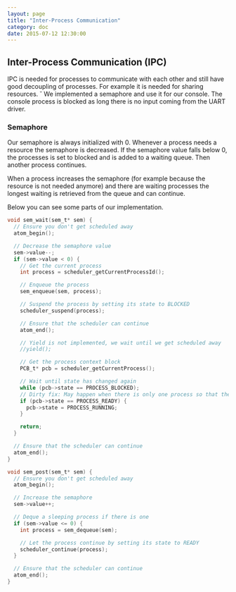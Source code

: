```yaml
---
layout: page
title: "Inter-Process Communication"
category: doc
date: 2015-07-12 12:30:00
---
```


## Inter-Process Communication (IPC)

IPC is needed for processes to communicate with each other and still have good decoupling of processes. For example it is needed for sharing resources.
˘
We implemented a semaphore and use it for our console. The console process is blocked as long there is no input coming from the UART driver.

### Semaphore

Our semaphore is always initialized with 0. Whenever a process needs a resource the semaphore is decreased. If the semaphore value falls below 0, the processes is set to blocked and is added to a waiting queue. Then another process continues.

When a process increases the semaphore (for example because the resource is not needed anymore) and there are waiting processes the longest waiting is retrieved from the queue and can continue.

Below you can see some parts of our implementation.

```c
void sem_wait(sem_t* sem) {
  // Ensure you don't get scheduled away
  atom_begin();

  // Decrease the semaphore value
  sem->value--;
  if (sem->value < 0) {
    // Get the current process
    int process = scheduler_getCurrentProcessId();

    // Enqueue the process
    sem_enqueue(sem, process);

    // Suspend the process by setting its state to BLOCKED
    scheduler_suspend(process);

    // Ensure that the scheduler can continue
    atom_end();

    // Yield is not implemented, we wait until we get scheduled away
    //yield();

    // Get the process context block
    PCB_t* pcb = scheduler_getCurrentProcess();

    // Wait until state has changed again
    while (pcb->state == PROCESS_BLOCKED);
    // Dirty fix: May happen when there is only one process so that the scheduler won't schedule away
    if (pcb->state == PROCESS_READY) {
      pcb->state = PROCESS_RUNNING;
    }

    return;
  }

  // Ensure that the scheduler can continue
  atom_end();
}

void sem_post(sem_t* sem) {
  // Ensure you don't get scheduled away
  atom_begin();

  // Increase the semaphore
  sem->value++;

  // Deque a sleeping process if there is one
  if (sem->value <= 0) {
    int process = sem_dequeue(sem);

    // Let the process continue by setting its state to READY
    scheduler_continue(process);
  }

  // Ensure that the scheduler can continue
  atom_end();
}
```

